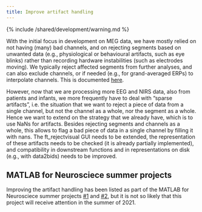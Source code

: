 ```yaml
---
title: Improve artifact handling
---
```


{% include /shared/development/warning.md %}


With the initial focus in development on MEG data, we have mostly relied on not having (many) bad channels, and on rejecting segments based on unwanted data (e.g., physiological or behavioural artifacts, such as eye blinks) rather than recording hardware instabilities (such as electrodes moving). We typically reject affected segments from further analyses, and can also exclude channels, or if needed (e.g., for grand-averaged ERPs) to interpolate channels. This is documented [here](/tutorial/preproc/artifacts).

However, now that we are processing more EEG and NIRS data, also from patients and infants, we more frequently have to deal with “sparse artifacts”, i.e. the situation that we want to reject a piece of data from a single channel, but not the channel as a whole, nor the segment as a whole.  Hence we want to extend on the strategy that we already have, which is to use NaNs for artifacts. Besides rejecting segments and channels as a whole, this allows to flag a bad piece of data in a single channel by filling it with nans. The ft_rejectvisual GUI needs to be extended, the representation of these artifacts needs to be checked (it is already partially implemented), and compatibility in downstream functions and in representations on disk (e.g., with data2bids) needs to be improved.

## MATLAB for Neurosciece summer projects

Improving the artifact handling has been listed as part of the MATLAB for Neurosciece summer projects [#1](https://github.com/fieldtrip/fieldtrip/issues?q=is%3Aissue+project%3Afieldtrip/fieldtrip/3) and [#2](https://github.com/fieldtrip/fieldtrip/issues?q=is%3Aissue+project%3Afieldtrip/fieldtrip/4), but it is not so likely that this project will receive attention in the summer of 2021.
